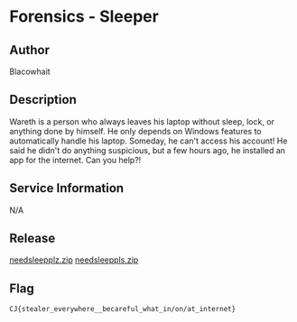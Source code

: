 # Forensics - Sleeper

## Author
Blacowhait

## Description
Wareth is a person who always leaves his laptop without sleep, lock, or anything done by himself. He only depends on Windows features to automatically handle his laptop. Someday, he can't access his account! He said he didn't do anything suspicious, but a few hours ago, he installed an app for the internet. Can you help?!

## Service Information
N/A

## Release
[needsleepplz.zip](https://drive.google.com/file/d/1TzQ5AhWNw8TcO3Q065NRWpGzEh2kFTsV/view?usp=sharing)
[needsleeppls.zip](https://drive.google.com/file/d/1G98mjkuVO3WUMuqaunaljXSX55qK2Vpq/view?usp=sharing)

## Flag
`CJ{stealer_everywhere__becareful_what_in/on/at_internet}`
